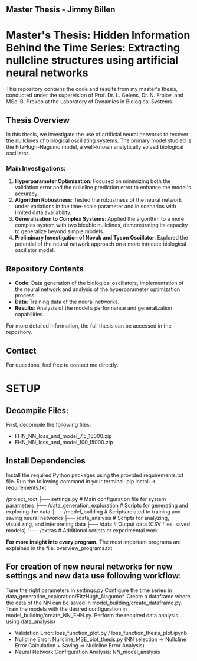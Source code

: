 Master Thesis - Jimmy Billen
-
# Master's Thesis: Hidden Information Behind the Time Series: Extracting nullcline structures using artificial neural networks

This repository contains the code and results from my master's thesis, conducted under the supervision of Prof. Dr. L. Gelens, Dr. N. Frolov, and MSc. B. Prokop at the Laboratory of Dynamics in Biological Systems.

## Thesis Overview

In this thesis, we investigate the use of artificial neural networks to recover the nullclines of biological oscillating systems. The primary model studied is the FitzHugh-Nagumo model, a well-known analytically solved biological oscillator.

### Main Investigations:
1. **Hyperparameter Optimization**: Focused on minimizing both the validation error and the nullcline prediction error to enhance the model's accuracy.
2. **Algorithm Robustness**: Tested the robustness of the neural network under variations in the time-scale parameter and in scenarios with limited data availability.
3. **Generalization to Complex Systems**: Applied the algorithm to a more complex system with two bicubic nullclines, demonstrating its capacity to generalize beyond simple models.
4. **Preliminary Investigation of Novak and Tyson Oscillator**: Explored the potential of the neural network approach on a more intricate biological oscillator model.

## Repository Contents
- **Code**: Data generation of the biological oscillators, implementation of the neural network and analysis of the hyperparameter optimization process.
- **Data**: Training data of the neural networks.
- **Results**: Analysis of the model’s performance and generalization capabilities.

For more detailed information, the full thesis can be accessed in the repository.

## Contact
For questions, feel free to contact me directly.

# SETUP
Decompile Files:
-
First, decompile the following files:
- FHN_NN_loss_and_model_7.5_15000.zip
- FHN_NN_loss_and_model_100_15000.zip

Install Dependencies
-
Install the required Python packages using the provided requirements.txt file. Run the following command in your terminal:
pip install -r requirements.txt


/project_root
├── settings.py                  # Main configuration file for system parameters
├── /data_generation_exploration # Scripts for generating and exploring the data
├── /model_building              # Scripts related to training and saving neural networks
├── /data_analysis               # Scripts for analyzing, visualizing, and interpreting data
├── /data                        # Output data (CSV files, saved models)
└── /extras                      # Additional scripts or experimental work

**For more insight into every program.**
The most important programs are explained in the file: overview_programs.txt

For creation of new neural networks for new settings and new data use following workflow:
-
Tune the right parameters in settings.py
Configure the time series in data_generation_exploration/FitzHugh_Nagumo*.
Create a dataframe where the data of the NN can be saved in model_building/create_dataframe.py.
Train the models with the desired configuration in model_building/create_NN_FHN.py.
Perform the required data analysis using data_analysis/
- Validation Error: loss_function_plot.py / loss_function_thesis_plot.ipynb
- Nullcline Error: Nullcline_MSE_plot_thesis.py (NN selection => Nullcline Error Calculation + Saving => Nullcline Error Analysis)
- Neural Network Configuration Analysis: NN_model_analysis
